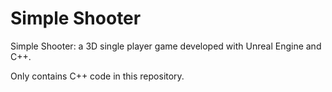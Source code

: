 # Simple Shooter

Simple Shooter: a 3D single player game developed with Unreal Engine and C++.

Only contains C++ code in this repository.
